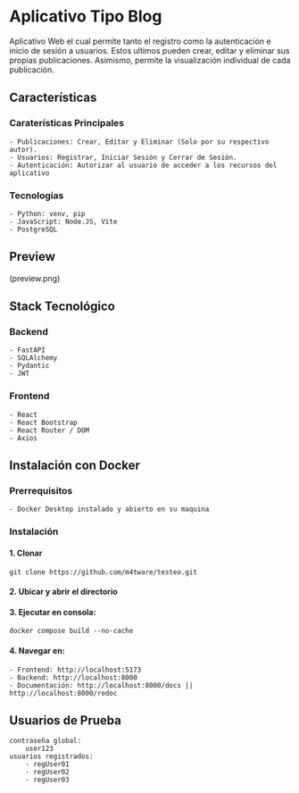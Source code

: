 # Aplicativo Tipo Blog

Aplicativo Web el cual permite tanto el registro como la autenticación e inicio de sesión a usuarios. Estos ultimos pueden crear, editar y eliminar sus propias publicaciones. Asimismo, permite la visualización individual de cada publicación.

## Características

### Caraterísticas Principales

    - Publicaciones: Crear, Editar y Eliminar (Solo por su respectivo autor).
    - Usuarios: Registrar, Iniciar Sesión y Cerrar de Sesión.
    - Autenticación: Autorizar al usuario de acceder a los recursos del aplicativo

### Tecnologías

    - Python: venv, pip
    - JavaScript: Node.JS, Vite
    - PostgreSQL

## Preview

(preview.png)

## Stack Tecnológico

### Backend

    - FastAPI
    - SQLAlchemy
    - Pydantic
    - JWT

### Frontend

    - React
    - React Bootstrap
    - React Router / DOM
    - Axios

## Instalación con Docker
### Prerrequisitos
    - Docker Desktop instalado y abierto en su maquina

### Instalación

#### 1. Clonar
    git clone https://github.com/m4tware/testeo.git

#### 2. Ubicar y abrir el directorio

#### 3. Ejecutar en consola:
    docker compose build --no-cache
    
#### 4. Navegar en:
    - Frontend: http://localhost:5173
    - Backend: http://localhost:8000
    - Documentación: http://localhost:8000/docs ||  http://localhost:8000/redoc

## Usuarios de Prueba
    contraseña global: 
        user123
    usuarios registrados:
        - regUser01
        - regUser02
        - regUser03